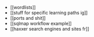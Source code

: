 - [[wordlists]] 
- [[stuff for specific learning paths ig]] 
- [[ports and shit]] 
- [[sqlmap workflow example]] 
- [[haxxer search engines and sites fr]] 